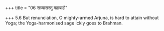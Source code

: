 +++
title = "06 सन्न्यासस्तु महाबाहो"

+++
5.6 But renunciation, O mighty-armed Arjuna, is hard to attain without
Yoga; the Yoga-harmonised sage ickly goes to Brahman.
